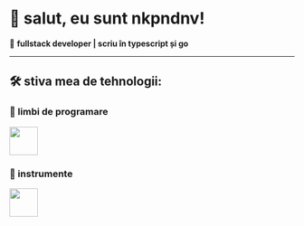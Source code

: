 # 👋 salut, eu sunt nkpndnv!

🚀 **fullstack developer | scriu în typescript și go**

---

## 🛠️ stiva mea de tehnologii:

### 🔹 limbi de programare
<p align="left">
  <img src="https://skillicons.dev/icons?i=ts,js,go" height="50">
</p>

### 🔹 instrumente
<p align="left">
  <img src="https://skillicons.dev/icons?i=git,docker,electron,mongodb,bash,mysql,vscode,webstorm,nodejs,obsidian,react,tailwind,vue," height="50">
</p>
